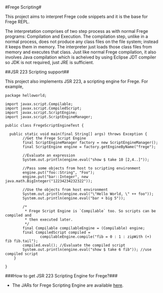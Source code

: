 #Frege Scripting#

This project aims to interpret Frege code snippets and it is the base for Frege REPL.

The interpretation comprises of two step process as with normal Frege programs: 
Compilation and Execution. The compilation step, unlike in a normal process, does not produce any class files on the 
file system; instead it keeps them in memory. The interpreter just loads those class files from memory and executes that
class. Just like normal Frege compilation, it also involves Java compilation which is acheived by
using Eclipse JDT compiler so JDK is not required, just JRE is sufficient. 

##JSR 223 Scripting support##

This project also implements JSR 223, a scripting engine for Frege. For example,

```
package helloworld;

import javax.script.Compilable;
import javax.script.CompiledScript;
import javax.script.ScriptEngine;
import javax.script.ScriptEngineManager;

public class FregeScriptEngineTest {

  public static void main(final String[] args) throws Exception {
		//Get the Frege Script Engine
		final ScriptEngineManager factory = new ScriptEngineManager();
		final ScriptEngine engine = factory.getEngineByName("frege");

		//Evaluate an expression
		System.out.println(engine.eval("show $ take 10 [2,4..]"));

		//Pass some objects from host to scripting environment
		engine.put("foo::String", "Foo");
		engine.put("bar::Integer", new java.math.BigInteger("12234234232322"));

		//Use the objects from host environment
		System.out.println(engine.eval("\"Hello World, \" ++ foo"));
		System.out.println(engine.eval("bar + big 5"));

		/*
		 * Frege Script Engine is `Compilable` too. So scripts can be compiled and
		 * then executed later.
		 */
		final Compilable compilableEngine = (Compilable) engine;
		final CompiledScript compiled =
				compilableEngine.compile("fib = 0 : 1 : zipWith (+) fib fib.tail");
		compiled.eval(); //Evaluate the compiled script
		System.out.println(engine.eval("show $ take 6 fib")); //use compiled script
	}

}

```

###How to get JSR 223 Scripting Engine for Frege?###

* The JARs for Frege Scripting Engine are available [here](https://dl.dropboxusercontent.com/u/55737110/jfrege-script-engine-1.0-SNAPSHOT-bin.zip).
